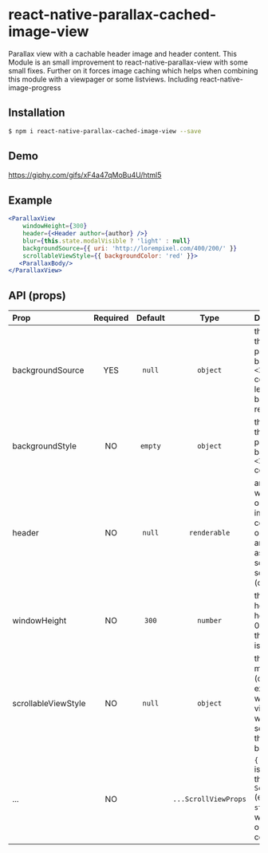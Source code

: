 # react-native-parallax-cached-image-view

Parallax view with a cachable header image and header content.
This Module is an small improvement to react-native-parallax-view with some small fixes. Further on it forces image caching which helps when combining this module with a viewpager or some listviews. Including react-native-image-progress 

## Installation

```bash
$ npm i react-native-parallax-cached-image-view --save
```

## Demo

https://giphy.com/gifs/xF4a47qMoBu4U/html5

## Example

```jsx
<ParallaxView
    windowHeight={300}
    header={<Header author={author} />}
    blur={this.state.modalVisible ? 'light' : null}
    backgroundSource={{ uri: 'http://lorempixel.com/400/200/' }}
    scrollableViewStyle={{ backgroundColor: 'red' }}>
   <ParallaxBody/>
</ParallaxView>
```


## API (props)

| Prop | Required | Default  | Type | Description |
| :------------ |:---:|:---------------:| :---------------:| :-----|
| backgroundSource | YES | `null` | `object` | the `source` prop that get's passed to the background `<Image>` component. If left blank, no background is rendered |
| backgroundStyle | NO | `empty` | `object` | the `style` prop that get's passed to the background `<Image>` component. 
| header | NO | `null` | `renderable` | any content you want to render on top of the image. This content's opacity get's animated down as the scrollview scrolls up. (optional) |
| windowHeight | NO | `300` | `number` | the resting height of the header image. If 0 is passed in, the background is not rendered. |
| scrollableViewStyle | NO | `null` | `object` | this style will be mixed (overriding existing fields) with scrollable view style (view which is scrolled over the background) |
| ... | NO | | `...ScrollViewProps` | `{...this.props}` is applied on the internal `ScrollView` (excluding the `style` prop which is passed on to the outer container) |

